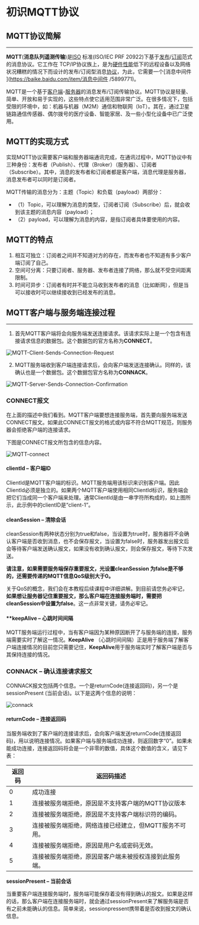 # 初识MQTT协议

## MQTT协议简解

------

**MQTT**(**消息队列遥测传输**)是[ISO](https://baike.baidu.com/item/ISO/10400) 标准(ISO/IEC PRF 20922)下基于[发布](https://baike.baidu.com/item/发布/33814)/[订阅](https://baike.baidu.com/item/订阅/8724574)范式的消息协议。它工作在 TCP/IP协议族上，是为[硬件性能](https://baike.baidu.com/item/硬件性能/12730200)低下的远程设备以及网络状况糟糕的情况下而设计的发布/订阅型消息[协议](https://baike.baidu.com/item/协议/670528)，为此，它需要一个[消息中间件 ](https://baike.baidu.com/item/消息中间件 /5899771)。

MQTT是一个基于[客户端](https://baike.baidu.com/item/客户端/101081)-[服务器](https://baike.baidu.com/item/服务器/100571)的消息发布/订阅传输协议。MQTT协议是轻量、简单、开放和易于实现的，这些特点使它适用范围非常广泛。在很多情况下，包括受限的环境中，如：机器与机器（M2M）通信和物联网（IoT）。其在，通过卫星链路通信传感器、偶尔拨号的医疗设备、智能家居、及一些小型化设备中已广泛使用。

## MQTT的实现方式

实现MQTT协议需要客户端和服务器端通讯完成，在通讯过程中，MQTT协议中有三种身份：发布者（Publish）、代理（Broker）（服务器）、订阅者（Subscribe）。其中，消息的发布者和订阅者都是客户端，消息代理是服务器，消息发布者可以同时是订阅者。

MQTT传输的消息分为：主题（Topic）和负载（payload）两部分：

- （1）Topic，可以理解为消息的类型，订阅者订阅（Subscribe）后，就会收到该主题的消息内容（payload）；
- （2）payload，可以理解为消息的内容，是指订阅者具体要使用的内容。

## MQTT的特点

1. 相互可独立：订阅者之间并不知道对方的存在，而发布者也不知道有多少客户端订阅了自己。
2. 空间可分离：只要订阅者、服务器、发布者连接了网络，那么就不受空间距离限制。
3. 时间可异步：订阅者有时并不能立马收到发布者的消息（比如断网），但是当可以接收时可以继续接收到已经发布的消息。

## MQTT客户端与服务端连接过程

---------

1. 首先MQTT客户端将会向服务端发送连接请求。该请求实际上是一个包含有连接请求信息的数据包。这个数据包的官方名称为**CONNECT**。

![MQTT-Client-Sends-Connection-Request](https://seawave.top/file/mqtt/MQTT-Client-Sends-Connection-Request.png)

2. MQTT服务端收到客户端连接请求后，会向客户端发送连接确认。同样的，该确认也是一个数据包。这个数据包官方名称为**CONNACK**。

![MQTT-Server-Sends-Connection-Confirmation](https://seawave.top/file/MQTT/MQTT-Server-Sends-Connection-Confirmation.png)

### CONNECT报文

在上面的描述中我们看到。MQTT客户端要想连接服务端，首先要向服务端发送CONNECT报文。如果此CONNECT报文的格式或内容不符合MQTT规范，则服务器会拒绝客户端的连接请求。

下图是CONNECT报文所包含的信息内容。

![MQTT-connect](https://seawave.top/file/MQTT/MQTT-connect.gif)

#### **clientId – 客户端ID**

ClientId是MQTT客户端的标识。MQTT服务端用该标识来识别客户端。因此ClientId必须是独立的。如果两个MQTT客户端使用相同ClientId标识，服务端会把它们当成同一个客户端来处理。通常ClientId是由一串字符所构成的，如上图所示，此示例中的clientID是“client-1”。

#### **cleanSession – 清除会话**

cleanSession有两种状态分别为true和false，当设置为true时，服务器将不会确认客户端是否收到消息，也不会保存报文，当设置为false时，服务器发出报文后会等待客户端发送确认报文，如果没有收到确认报文，则会保存报文，等待下次发送。

**请注意，如果需要服务端保存重要报文，光设置cleanSession 为false是不够的，还需要传递的MQTT信息QoS级别大于0。**

关于QoS的概念，我们会在本教程后续课程中详细讲解。到目前请您务必牢记，**如果想让服务器记住重要报文，那么客户端在连接服务端时，需要把cleanSession中设置为false**。这一点非常关键，请务必牢记。

#### **keepAlive – 心跳时间间隔

MQTT服务端运行过程中，当有客户端因为某种原因断开了与服务端的连接，服务端需要实时了解这一情况。**KeepAlive** （心跳时间间隔）正是用于服务端了解客户端连接情况的目前您只需要记住，**KeepAlive**用于服务端实时了解客户端是否与其保持连接的情况。

### CONNACK – 确认连接请求报文

CONNACK报文包括两个信息。一个是returnCode(连接返回码)，另一个是sessionPresent (当前会话)。以下是这两个信息的说明：

![connack](https://seawave.top/file/MQTT/connack.gif)

#### **returnCode – 连接返回码**

当服务端收到了客户端的连接请求后，会向客户端发送returnCode(连接返回码)，用以说明连接情况。如果客户端与服务端成功连接，则返回数字“0”。如果未能成功连接，连接返回码将会是一个非零的数值，具体这个数值的含义，请见下表：

| 返回码 | 返回码描述                                             |
| ------ | ------------------------------------------------------ |
| 0      | 成功连接                                               |
| 1      | 连接被服务端拒绝，原因是不支持客户端的MQTT协议版本     |
| 2      | 连接被服务端拒绝，原因是不支持客户端标识符的编码。     |
| 3      | 连接被服务端拒绝，网络连接已经建立，但MQTT服务不可用。 |
| 4      | 连接被服务端拒绝，原因是用户名或密码无效。             |
| 5      | 连接被服务端拒绝，原因是客户端未被授权连接到此服务端。 |

**sessionPresent – 当前会话**

当重要客户端连接服务端时，服务端可能保存着没有得到确认的报文。如果是这样的话，那么客户端在连接服务端时，就会通过sessionPresent来了解服务端是否有之前未能确认的信息。简单来说，sessionpressent携带着是否收到报文的确认信息。
























